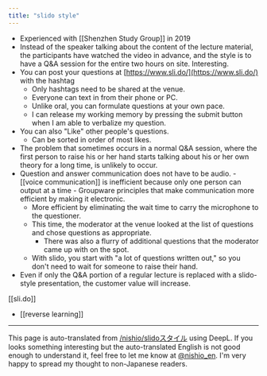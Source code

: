 ```yaml
---
title: "slido style"
---
```


- Experienced with [[Shenzhen Study Group]] in 2019
- Instead of the speaker talking about the content of the lecture material, the participants have watched the video in advance, and the style is to have a Q&A session for the entire two hours on site. Interesting.
- You can post your questions at [https://www.sli.do/](https://www.sli.do/) with the hashtag
    - Only hashtags need to be shared at the venue.
    - Everyone can text in from their phone or PC.
    - Unlike oral, you can formulate questions at your own pace.
    - I can release my working memory by pressing the submit button when I am able to verbalize my question.
- You can also "Like" other people's questions.
    - Can be sorted in order of most likes.
- The problem that sometimes occurs in a normal Q&A session, where the first person to raise his or her hand starts talking about his or her own theory for a long time, is unlikely to occur.
- Question and answer communication does not have to be audio.
        - [[voice communication]] is inefficient because only one person can output at a time
        - Groupware principles that make communication more efficient by making it electronic.
    - More efficient by eliminating the wait time to carry the microphone to the questioner.
    - This time, the moderator at the venue looked at the list of questions and chose questions as appropriate.
        - There was also a flurry of additional questions that the moderator came up with on the spot.
    - With slido, you start with "a lot of questions written out," so you don't need to wait for someone to raise their hand.
- Even if only the Q&A portion of a regular lecture is replaced with a slido-style presentation, the customer value will increase.

[[sli.do]]
- [[reverse learning]]

---
This page is auto-translated from [/nishio/slidoスタイル](https://scrapbox.io/nishio/slidoスタイル) using DeepL. If you looks something interesting but the auto-translated English is not good enough to understand it, feel free to let me know at [@nishio_en](https://twitter.com/nishio_en). I'm very happy to spread my thought to non-Japanese readers.
